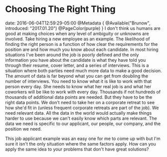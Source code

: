# Choosing The Right Thing
date: 2016-06-04T12:59:29-05:00
@Metadata {
  @Available("Brunow", introduced: "2017.01.20")
  @PageColor(purple)
}
I don't think us humans are good at making choices when any level of ambiguity or unknowns are involved. Take hiring a new employee as an example. The likelihood of finding the right person is a function of how clear the requirements for the position are and how much you know about each candidate. In most hiring situations I've been around the job is poorly defined and the only information you have about the candidate is what they have told you through their resume, cover letter, and a series of interviews. This is a situation where both parties need much more data to make a good decision. The amount of data is far beyond what you can get from doubling the number of interviews. You need to know what it is like to work with that person every day. She needs to know what her real job is and what her coworkers will be like to work with every day. Thousands if not hundreds of thousands of additional data points are needed. But they have to be the right data points. We don't need to take her on a corporate retreat to see how she'd fit in (unless frequent corporate retreats are part of the job). We need relevant data. All the data in the world would actually make things harder to use because we can't easily know which parts are relevant. The data we need is specific to our applicant, our people, our company, and the position we need.

This job applicant example was an easy one for me to come up with but I'm sure it isn't the only situation where the same factors apply. How can you apply the same idea to your problems that don't have great solutions?
